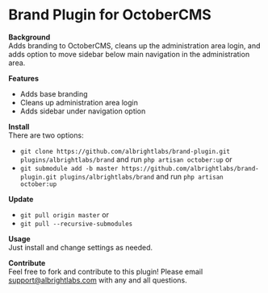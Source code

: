 # Brand Plugin for OctoberCMS

**Background**  
Adds branding to OctoberCMS, cleans up the administration area login, and adds option to move sidebar below main navigation in the administration area.

**Features**  
- Adds base branding
- Cleans up administration area login
- Adds sidebar under navigation option

**Install**  
There are two options:
- `git clone https://github.com/albrightlabs/brand-plugin.git plugins/albrightlabs/brand` and run `php artisan october:up` or
- `git submodule add -b master https://github.com/albrightlabs/brand-plugin.git plugins/albrightlabs/brand` and run `php artisan october:up`

**Update**  
- `git pull origin master` or
- `git pull --recursive-submodules`

**Usage**  
Just install and change settings as needed.

**Contribute**  
Feel free to fork and contribute to this plugin! Please email support@albrightlabs.com with any and all questions.
